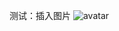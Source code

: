 测试：插入图片
![avatar](http://e.hiphotos.baidu.com/image/h%3D300/sign=c422d4ad98cad1c8cfbbfa274f3f67c4/83025aafa40f4bfb0f815ad60e4f78f0f63618db.jpg)